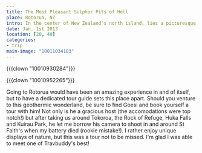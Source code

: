 ```yaml
---
title: The Most Pleasant Sulphor Pits of Hell
place: Rotorua, NZ
intro: In the center of New Zealand's north island, lies a picturesque lakeside village. A lovely sight to behold. It smells like farts.
date: Jan. 1st 2013
location: [20, 40]
categories:
- trip
main-image: "10011034183"
---
```

{{{clown "10010930284"}}}

{{{clown "10010952265"}}}

Going to Rotorua would have been an amazing experience in and of itself, but to have a dedicated tour guide sets this place apart.  Should you venture to this geothermic wonderland, be sure to find Goesi and book yourself a tour with him!  Not only is he a gracious host (the accomodations were top notch!) but after taking us around Tokoroa, the Rock of Refuge, Huka Falls and Kuirau Park, he let me borrow his camera to shoot in and around St Faith's when my battery died (rookie mistake!).  I rather enjoy unique displays of nature, but this was a tour not to be missed.  I'm glad I was able to meet one of Travbuddy's best!
